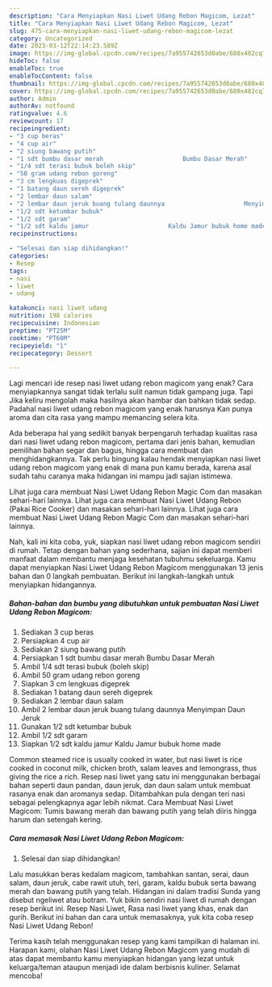 ```yaml
---
description: "Cara Menyiapkan Nasi Liwet Udang Rebon Magicom, Lezat"
title: "Cara Menyiapkan Nasi Liwet Udang Rebon Magicom, Lezat"
slug: 475-cara-menyiapkan-nasi-liwet-udang-rebon-magicom-lezat
category: Uncategorized
date: 2023-03-12T22:14:23.589Z
image: https://img-global.cpcdn.com/recipes/7a955742653d0abe/680x482cq70/nasi-liwet-udang-rebon-magicom-foto-resep-utama.jpg
hideToc: false
enableToc: true
enableTocContent: false
thumbnail: https://img-global.cpcdn.com/recipes/7a955742653d0abe/680x482cq70/nasi-liwet-udang-rebon-magicom-foto-resep-utama.jpg
cover: https://img-global.cpcdn.com/recipes/7a955742653d0abe/680x482cq70/nasi-liwet-udang-rebon-magicom-foto-resep-utama.jpg
author: Admin
authorAv: notfound
ratingvalue: 4.6
reviewcount: 17
recipeingredient:
- "3 cup beras"
- "4 cup air"
- "2 siung bawang putih"
- "1 sdt bumbu dasar merah                      Bumbu Dasar Merah"
- "1/4 sdt terasi bubuk boleh skip"
- "50 gram udang rebon goreng"
- "3 cm lengkuas digeprek"
- "1 batang daun sereh digeprek"
- "2 lembar daun salam"
- "2 lembar daun jeruk buang tulang daunnya                      Menyimpan Daun Jeruk"
- "1/2 sdt ketumbar bubuk"
- "1/2 sdt garam"
- "1/2 sdt kaldu jamur                      Kaldu Jamur bubuk home made"
recipeinstructions:

- "Selesai dan siap dihidangkan!"
categories:
- Resep
tags:
- nasi
- liwet
- udang

katakunci: nasi liwet udang 
nutrition: 198 calories
recipecuisine: Indonesian
preptime: "PT25M"
cooktime: "PT60M"
recipeyield: "1"
recipecategory: Dessert

---
```



Lagi mencari ide resep nasi liwet udang rebon magicom yang enak? Cara menyiapkannya sangat tidak terlalu sulit namun tidak gampang juga. Tapi Jika keliru mengolah maka hasilnya akan hambar dan bahkan tidak sedap. Padahal nasi liwet udang rebon magicom yang enak harusnya Kan punya aroma dan cita rasa yang mampu memancing selera kita.


Ada beberapa hal yang sedikit banyak berpengaruh terhadap kualitas rasa dari nasi liwet udang rebon magicom, pertama dari jenis bahan, kemudian pemilihan bahan segar dan bagus, hingga cara membuat dan menghidangkannya. Tak perlu bingung kalau hendak menyiapkan nasi liwet udang rebon magicom yang enak di mana pun kamu berada, karena asal sudah tahu caranya maka hidangan ini mampu jadi sajian istimewa.

Lihat juga cara membuat Nasi Liwet Udang Rebon Magic Com dan masakan sehari-hari lainnya. Lihat juga cara membuat Nasi Liwet Udang Rebon (Pakai Rice Cooker) dan masakan sehari-hari lainnya. Lihat juga cara membuat Nasi Liwet Udang Rebon Magic Com dan masakan sehari-hari lainnya.


Nah, kali ini kita coba, yuk, siapkan nasi liwet udang rebon magicom sendiri di rumah. Tetap dengan bahan yang sederhana, sajian ini dapat memberi manfaat dalam membantu menjaga kesehatan tubuhmu sekeluarga. Kamu dapat menyiapkan Nasi Liwet Udang Rebon Magicom menggunakan 13 jenis bahan dan 0 langkah pembuatan. Berikut ini langkah-langkah untuk menyiapkan hidangannya.

<!--inarticleads1-->

##### Bahan-bahan dan bumbu yang dibutuhkan untuk pembuatan Nasi Liwet Udang Rebon Magicom:

1. Sediakan 3 cup beras
1. Persiapkan 4 cup air
1. Sediakan 2 siung bawang putih
1. Persiapkan 1 sdt bumbu dasar merah                      Bumbu Dasar Merah
1. Ambil 1/4 sdt terasi bubuk (boleh skip)
1. Ambil 50 gram udang rebon goreng
1. Siapkan 3 cm lengkuas digeprek
1. Sediakan 1 batang daun sereh digeprek
1. Sediakan 2 lembar daun salam
1. Ambil 2 lembar daun jeruk buang tulang daunnya                      Menyimpan Daun Jeruk
1. Gunakan 1/2 sdt ketumbar bubuk
1. Ambil 1/2 sdt garam
1. Siapkan 1/2 sdt kaldu jamur                      Kaldu Jamur bubuk home made


Common steamed rice is usually cooked in water, but nasi liwet is rice cooked in coconut milk, chicken broth, salam leaves and lemongrass, thus giving the rice a rich. Resep nasi liwet yang satu ini menggunakan berbagai bahan seperti daun pandan, daun jeruk, dan daun salam untuk membuat rasanya enak dan aromanya sedap. Ditambahkan pula dengan teri nasi sebagai pelengkapnya agar lebih nikmat. Cara Membuat Nasi Liwet Magicom: Tumis bawang merah dan bawang putih yang telah diiris hingga harum dan setengah kering. 

<!--inarticleads2-->

##### Cara memasak Nasi Liwet Udang Rebon Magicom:


1. Selesai dan siap dihidangkan!

Lalu masukkan beras kedalam magicom, tambahkan santan, serai, daun salam, daun jeruk, cabe rawit utuh, teri, garam, kaldu bubuk serta bawang merah dan bawang putih yang telah. Hidangan ini dalam tradisi Sunda yang disebut ngeliwet atau botram. Yuk bikin sendiri nasi liwet di rumah dengan resep berikut ini. Resep Nasi Liwet, Rasa nasi liwet yang khas, enak dan gurih. Berikut ini bahan dan cara untuk memasaknya, yuk kita coba resep Nasi Liwet Udang Rebon! 

Terima kasih telah menggunakan resep yang kami tampilkan di halaman ini. Harapan kami, olahan Nasi Liwet Udang Rebon Magicom yang mudah di atas dapat membantu kamu menyiapkan hidangan yang lezat untuk keluarga/teman ataupun menjadi ide dalam berbisnis kuliner. Selamat mencoba!
